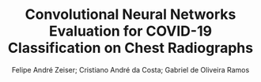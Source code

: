 ---
paperId: 32
author: Felipe André Zeiser; Cristiano André da Costa; Gabriel de Oliveira Ramos
title: Convolutional Neural Networks Evaluation for COVID-19 Classification on Chest Radiographs
pdf: paper_32.pdf
poster: poster_32.png
pitch: https://slideslive.com/38962859/convolutional-neural-networks-evaluation-for-covid19-classification-on-chest-radiographs?ref=account-folder-87716-folders
type: Oral
topic: Medical
category: Extended Abstract
link: --
conference: icml
year: 2021
tags: icml-2021
---